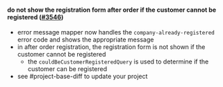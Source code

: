 #### do not show the registration form after order if the customer cannot be registered ([#3546](https://github.com/shopsys/shopsys/pull/3546))

- error message mapper now handles the `company-already-registered` error code and shows the appropriate message
- in after order registration, the registration form is not shown if the customer cannot be registered
    - the `couldBeCustomerRegisteredQuery` is used to determine if the customer can be registered
- see #project-base-diff to update your project
